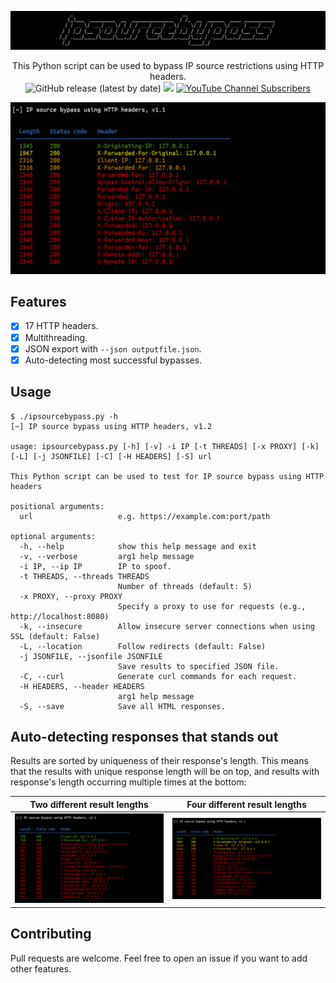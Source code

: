 ![](./.github/banner.png)

<p align="center">
  This Python script can be used to bypass IP source restrictions using HTTP headers.
  <br>
  <img alt="GitHub release (latest by date)" src="https://img.shields.io/github/v/release/p0dalirius/ipsourcebypass">
  <a href="https://twitter.com/intent/follow?screen_name=podalirius_" title="Follow"><img src="https://img.shields.io/twitter/follow/podalirius_?label=Podalirius&style=social"></a>
  <a href="https://www.youtube.com/c/Podalirius_?sub_confirmation=1" title="Subscribe"><img alt="YouTube Channel Subscribers" src="https://img.shields.io/youtube/channel/subscribers/UCF_x5O7CSfr82AfNVTKOv_A?style=social"></a>
  <br>
</p>

![](./.github/four_results.png)

## Features

 - [x] 17 HTTP headers.
 - [x] Multithreading.
 - [x] JSON export with `--json outputfile.json`.
 - [x] Auto-detecting most successful bypasses.

## Usage

```
$ ./ipsourcebypass.py -h
[~] IP source bypass using HTTP headers, v1.2

usage: ipsourcebypass.py [-h] [-v] -i IP [-t THREADS] [-x PROXY] [-k] [-L] [-j JSONFILE] [-C] [-H HEADERS] [-S] url

This Python script can be used to test for IP source bypass using HTTP headers

positional arguments:
  url                   e.g. https://example.com:port/path

optional arguments:
  -h, --help            show this help message and exit
  -v, --verbose         arg1 help message
  -i IP, --ip IP        IP to spoof.
  -t THREADS, --threads THREADS
                        Number of threads (default: 5)
  -x PROXY, --proxy PROXY
                        Specify a proxy to use for requests (e.g., http://localhost:8080)
  -k, --insecure        Allow insecure server connections when using SSL (default: False)
  -L, --location        Follow redirects (default: False)
  -j JSONFILE, --jsonfile JSONFILE
                        Save results to specified JSON file.
  -C, --curl            Generate curl commands for each request.
  -H HEADERS, --header HEADERS
                        arg1 help message
  -S, --save            Save all HTML responses.
```

## Auto-detecting responses that stands out

Results are sorted by uniqueness of their response's length. This means that the results with unique response length will be on top, and results with response's length occurring multiple times at the bottom: 

| Two different result lengths | Four different result lengths  |
|------------------------------|--------------------------------|
| ![](./.github/two_results.png) | ![](./.github/four_results.png) |


## Contributing

Pull requests are welcome. Feel free to open an issue if you want to add other features.
